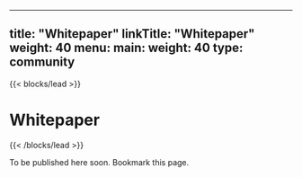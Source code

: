 
---
title: "Whitepaper"
linkTitle: "Whitepaper"
weight: 40
menu:
  main:
    weight: 40
type: community
---

{{< blocks/lead  >}}

# Whitepaper

{{< /blocks/lead >}}


To be published here soon. Bookmark this page.